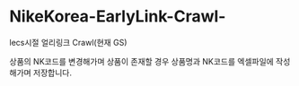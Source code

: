 # NikeKorea-EarlyLink-Crawl-
lecs시절 얼리링크 Crawl(현재 GS)

상품의 NK코드를 변경해가며 상품이 존재할 경우
상품명과 NK코드를 엑셀파일에 작성해가며 저장합니다.
